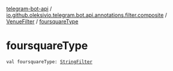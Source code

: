 [telegram-bot-api](../../index.md) / [io.github.oleksivio.telegram.bot.api.annotations.filter.composite](../index.md) / [VenueFilter](index.md) / [foursquareType](./foursquare-type.md)

# foursquareType

`val foursquareType: `[`StringFilter`](../../io.github.oleksivio.telegram.bot.api.annotations.filter.primitive/-string-filter/index.md)